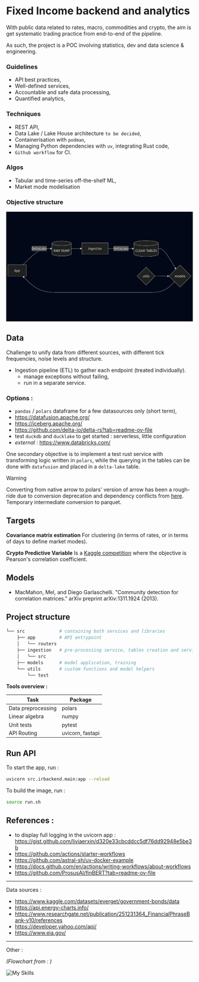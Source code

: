 # Fixed Income backend and analytics

With public data related to rates, macro, commodities and crypto, 
the aim is get systematic trading practice from end-to-end of the pipeline.

As such, the project is a POC involving statistics, dev and data science \& engineering.

### Guidelines
- API best practices,
- Well-defined services,
- Accountable and safe data processing,
- Quantified analytics,

### Techniques
- REST API,
- Data Lake / Lake House architecture `to be decided`,
- Containerisation with `podman`,
- Managing Python dependencies with `uv`, integrating Rust code,
- `Github workflow` for CI.

### Algos
- Tabular and time-series off-the-shelf ML,
- Market mode modelisation

### Objective structure

<img src="img/process_flowchart.png" width="600">


## Data
Challenge to unify data from different sources,
with different tick frequencies, noise levels and structure. 
- Ingestion pipeline (ETL)
to gather each endpoint (treated individually). 
    - manage exceptions without failing,
    - run in a separate service.

### Options :
- `pandas` / `polars` dataframe for a few datasources only (short term),
- https://datafusion.apache.org/
- https://iceberg.apache.org/
- https://github.com/delta-io/delta-rs?tab=readme-ov-file
- test `duckdb` and `ducklake` to get started : serverless, little configuration
- *external :* https://www.databricks.com/ 


One secondary objective is to implement a test rust service 
with transforming logic written in `polars`, 
while the querying in the tables can be done with `datafusion`
and placed in a `delta-lake` table.

> [!WARNING]
> Converting from native arrow to polars' version of arrow has been a rough-ride
> due to conversion deprecation
> and dependency conflicts from [here](https://github.com/delta-io/delta-rs/issues/3391).
> Temporary intermediate conversion to parquet.


## Targets

**Covariance matrix estimation**
For clustering (in terms of rates, or in terms of days to define market modes).

**Crypto Predictive Variable**
Is a [Kaggle competition](https://www.kaggle.com/competitions/drw-crypto-market-prediction/data) 
where the objective is Pearson's correlation coefficient.

## Models

- MacMahon, Mel, and Diego Garlaschelli. "Community detection for correlation matrices." arXiv preprint arXiv:1311.1924 (2013).

## Project structure

```bash
└── src             # containing both services and libraries
    ├── app         # API entrypoint 
    │   └── routers
    ├── ingestion   # pre-processing service, tables creation and serving
    │   └── src
    ├── models      # model application, training
    └── utils       # custom functions and model helpers
        └── test
```

**Tools overview :**

| Task | Package |
| --- | --- |
| Data preprocessing | polars |
| Linear algebra | numpy |
| Unit tests | pytest |
| API Routing | uvicorn, fastapi |


## Run API

To start the app, run :
```bash
uvicorn src.irbackend.main:app --reload
```

To build the image, run :
```bash
source run.sh
```

## References :
- to display full logging in the uvicorn app :
    https://gist.github.com/liviaerxin/d320e33cbcddcc5df76dd92948e5be3b
- https://github.com/actions/starter-workflows
- https://github.com/astral-sh/uv-docker-example
- https://docs.github.com/en/actions/writing-workflows/about-workflows
- https://github.com/ProsusAI/finBERT?tab=readme-ov-file
***

Data sources :
- https://www.kaggle.com/datasets/everget/government-bonds/data
- https://api.energy-charts.info/
- https://www.researchgate.net/publication/251231364_FinancialPhraseBank-v10/references
- https://developer.yahoo.com/api/
- https://www.eia.gov/

***

Other :

*(Flowchart from : )*

![My Skills](https://go-skill-icons.vercel.app/api/icons?i=mermaid)

